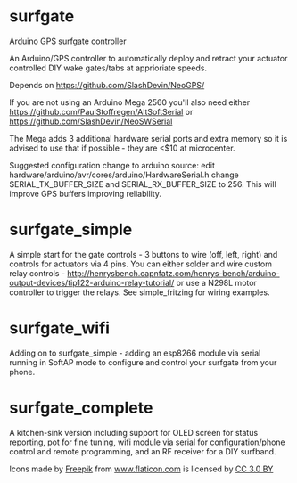 # surfgate
Arduino GPS surfgate controller

An Arduino/GPS controller to automatically deploy and retract your actuator controlled DIY wake gates/tabs at apprioriate speeds.

Depends on https://github.com/SlashDevin/NeoGPS/

If you are not using an Arduino Mega 2560 you'll also need either https://github.com/PaulStoffregen/AltSoftSerial or https://github.com/SlashDevin/NeoSWSerial

The Mega adds 3 additional hardware serial ports and extra memory so it is advised to use that if possible - they are <$10 at microcenter.

Suggested configuration change to arduino source: edit hardware/arduino/avr/cores/arduino/HardwareSerial.h change SERIAL_TX_BUFFER_SIZE and SERIAL_RX_BUFFER_SIZE to 256.  This will improve GPS buffers improving reliability.


# surfgate_simple
A simple start for the gate controls - 3 buttons to wire (off, left, right) and controls for actuators via 4 pins.  You can either solder and wire custom relay controls - http://henrysbench.capnfatz.com/henrys-bench/arduino-output-devices/tip122-arduino-relay-tutorial/   or use a N298L motor controller to trigger the relays. See simple_fritzing for wiring examples.


# surfgate_wifi
Adding on to surfgate_simple - adding an esp8266 module via serial running in SoftAP mode to configure and control your surfgate from your phone.

# surfgate_complete
A kitchen-sink version including support for OLED screen for status reporting, pot for fine tuning, wifi module via serial for configuration/phone control and remote programming, and an RF receiver for a DIY surfband.





<div>Icons made by <a href="http://www.freepik.com" title="Freepik">Freepik</a> from <a href="https://www.flaticon.com/" title="Flaticon">www.flaticon.com</a> is licensed by <a href="http://creativecommons.org/licenses/by/3.0/" title="Creative Commons BY 3.0" target="_blank">CC 3.0 BY</a></div>
